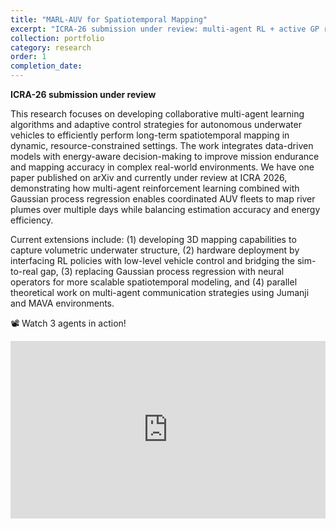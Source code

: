 ```yaml
---
title: "MARL-AUV for Spatiotemporal Mapping"
excerpt: "ICRA-26 submission under review: multi-agent RL + active GP regression for spatiotemporal mapping of dynamic coastal plumes."
collection: portfolio
category: research
order: 1
completion_date:
---
```


**ICRA-26 submission under review**

This research focuses on developing collaborative multi-agent learning algorithms and adaptive control strategies for autonomous underwater vehicles to efficiently perform long-term spatiotemporal mapping in dynamic, resource-constrained settings. The work integrates data-driven models with energy-aware decision-making to improve mission endurance and mapping accuracy in complex real-world environments. We have one paper published on arXiv and currently under review at ICRA 2026, demonstrating how multi-agent reinforcement learning combined with Gaussian process regression enables coordinated AUV fleets to map river plumes over multiple days while balancing estimation accuracy and energy efficiency.

Current extensions include: (1) developing 3D mapping capabilities to capture volumetric underwater structure, (2) hardware deployment by interfacing RL policies with low-level vehicle control and bridging the sim-to-real gap, (3) replacing Gaussian process regression with neural operators for more scalable spatiotemporal modeling, and (4) parallel theoretical work on multi-agent communication strategies using Jumanji and MAVA environments.

📽️ Watch 3 agents in action!
<div style="position: relative; padding-bottom: 56.25%; height: 0; overflow: hidden; max-width: 100%; margin: 1em auto;">
  <iframe 
    src="https://www.youtube.com/embed/QxnMhjMl6C0?autoplay=1&mute=1" 
    frameborder="0" 
    allow="accelerometer; autoplay; clipboard-write; encrypted-media; gyroscope; picture-in-picture" 
    allowfullscreen
    style="position: absolute; top: 0; left: 0; width: 100%; height: 100%;">
  </iframe>
</div>
